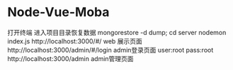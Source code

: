 # Node-Vue-Moba
打开终端
进入项目目录恢复数据 mongorestore -d dump;
cd server
nodemon index.js
http://localhost:3000/#/ web 展示页面
http://localhost:3000/admin/#/login admin登录页面 user:root pass:root
http://localhost:3000/admin admin管理页面
